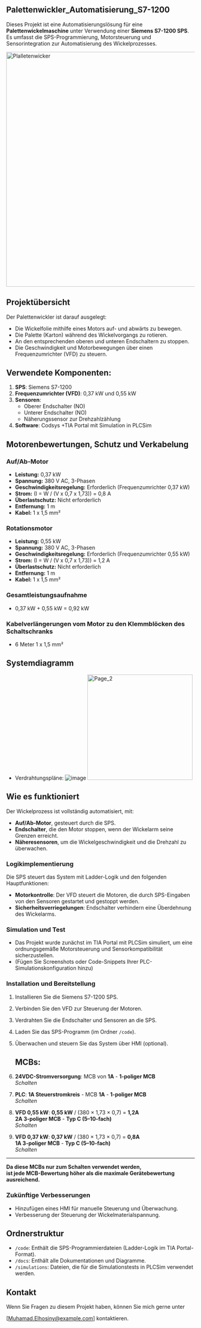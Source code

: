 ## Palettenwickler_Automatisierung_S7-1200

Dieses Projekt ist eine Automatisierungslösung für eine **Palettenwickelmaschine** unter Verwendung einer **Siemens S7-1200 SPS**. 
Es umfasst die SPS-Programmierung, Motorsteuerung und Sensorintegration zur Automatisierung des Wickelprozesses.

<img width="626" alt="Plalletenwicker" src="https://github.com/user-attachments/assets/49109f56-0441-4153-a001-f891463261f7" />




## Projektübersicht

Der Palettenwickler ist darauf ausgelegt:
  -	Die Wickelfolie mithilfe eines Motors auf- und abwärts zu bewegen.
  -	Die Palette (Karton) während des Wickelvorgangs zu rotieren.
  -	An den entsprechenden oberen und unteren Endschaltern zu stoppen.
  -	Die Geschwindigkeit und Motorbewegungen über einen Frequenzumrichter (VFD) zu steuern.

## Verwendete Komponenten:
1.	**SPS**: Siemens S7-1200
2.	**Frequenzumrichter (VFD)**: 0,37 kW und 0,55 kW
3.	**Sensoren**:
    -	Oberer Endschalter (NO)
    -	Unterer Endschalter (NO)
    -	Näherungssensor zur Drehzahlzählung
4.	**Software**: Codsys +TIA Portal mit Simulation in PLCSim

## Motorenbewertungen, Schutz und Verkabelung

### Auf/Ab-Motor
- **Leistung:** 0,37 kW
- **Spannung:** 380 V AC, 3-Phasen
- **Geschwindigkeitsregelung:** Erforderlich (Frequenzumrichter 0,37 kW)
- **Strom:** (I = W / (V x 0,7 x 1,73)) = 0,8 A
- **Überlastschutz:** Nicht erforderlich
- **Entfernung:** 1 m
- **Kabel:** 1 x 1,5 mm²

### Rotationsmotor
- **Leistung:** 0,55 kW
- **Spannung:** 380 V AC, 3-Phasen
- **Geschwindigkeitsregelung:** Erforderlich (Frequenzumrichter 0,55 kW)
- **Strom:** (I = W / (V x 0,7 x 1,73)) = 1,2 A
- **Überlastschutz:** Nicht erforderlich
- **Entfernung:** 1 m
- **Kabel:** 1 x 1,5 mm²

### Gesamtleistungsaufnahme
- 0,37 kW + 0,55 kW = 0,92 kW

### Kabelverlängerungen vom Motor zu den Klemmblöcken des Schaltschranks
- 6 Meter 1 x 1,5 mm²
 
   
## Systemdiagramm
  -	Verdrahtungspläne:
    ![image](https://github.com/user-attachments/assets/c009bb51-13ee-4644-9caa-b8e45e068415)
   	<img width="281" alt="Page_2" src="https://github.com/user-attachments/assets/d6744e43-82f6-4ec4-80b6-f75ab117e2d9" />



## Wie es funktioniert
Der Wickelprozess ist vollständig automatisiert, mit:
  -	**Auf/Ab-Motor**, gesteuert durch die SPS.
  -	**Endschalter**, die den Motor stoppen, wenn der Wickelarm seine Grenzen erreicht.
  -	**Näheresensoren**, um die Wickelgeschwindigkeit und die Drehzahl zu überwachen.

### Logikimplementierung
Die SPS steuert das System mit Ladder-Logik und den folgenden Hauptfunktionen:
- **Motorkontrolle**: Der VFD steuert die Motoren, die durch SPS-Eingaben von den Sensoren gestartet und gestoppt werden.
- **Sicherheitsverriegelungen**: Endschalter verhindern eine Überdehnung des Wickelarms.

### Simulation und Test
- Das Projekt wurde zunächst im TIA Portal mit PLCSim simuliert, um eine ordnungsgemäße Motorsteuerung und Sensorkompatibilität sicherzustellen.
- (Fügen Sie Screenshots oder Code-Snippets Ihrer PLC-Simulationskonfiguration hinzu)

### Installation und Bereitstellung
1. Installieren Sie die Siemens S7-1200 SPS.
2. Verbinden Sie den VFD zur Steuerung der Motoren.
3. Verdrahten Sie die Endschalter und Sensoren an die SPS.
4. Laden Sie das SPS-Programm (im Ordner `/code`).
5. Überwachen und steuern Sie das System über HMI (optional).


   ## MCBs:

1. **24VDC-Stromversorgung**: MCB von **1A** - **1-poliger MCB**  
   _Schalten_

2. **PLC**: **1A Steuerstromkreis** - MCB **1A** - **1-poliger MCB**  
   _Schalten_

3. **VFD 0,55 kW**: **0,55 kW** / (380 × 1,73 × 0,7) = **1,2A**  
   **2A 3-poliger MCB** - **Typ C (5–10-fach)**  
   _Schalten_

4. **VFD 0,37 kW**: **0,37 kW** / (380 × 1,73 × 0,7) = **0,8A**  
   **1A 3-poliger MCB** - **Typ C (5–10-fach)**  
   _Schalten_

---
**Da diese MCBs nur zum Schalten verwendet werden,**  
**ist jede MCB-Bewertung höher als die maximale Gerätebewertung ausreichend.**


### Zukünftige Verbesserungen
- Hinzufügen eines HMI für manuelle Steuerung und Überwachung.
- Verbesserung der Steuerung der Wickelmaterialspannung.

## Ordnerstruktur
- `/code`: Enthält die SPS-Programmierdateien (Ladder-Logik im TIA Portal-Format).
- `/docs`: Enthält alle Dokumentationen und Diagramme.
- `/simulations`: Dateien, die für die Simulationstests in PLCSim verwendet werden.

## Kontakt
Wenn Sie Fragen zu diesem Projekt haben, können Sie mich gerne unter

[Muhamad.Elhosiny@example.com] kontaktieren.


